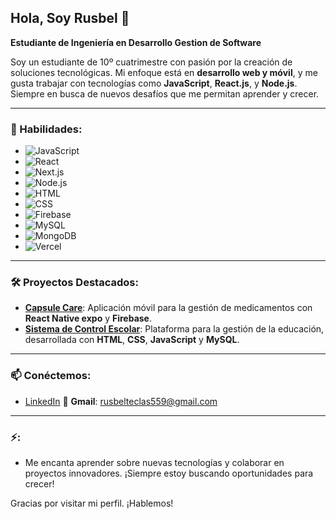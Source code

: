 ## Hola, Soy Rusbel 👋

**Estudiante de Ingeniería en Desarrollo Gestion de Software**

Soy un estudiante de 10º cuatrimestre con pasión por la creación de soluciones tecnológicas. Mi enfoque está en **desarrollo web y móvil**, y me gusta trabajar con tecnologías como **JavaScript**, **React.js**, y **Node.js**. Siempre en busca de nuevos desafíos que me permitan aprender y crecer.

---

### 🌟 Habilidades:

- ![JavaScript](https://img.shields.io/badge/-JavaScript-F7DF1E?style=flat&logo=javascript&logoColor=black)
- ![React](https://img.shields.io/badge/-React-61DAFB?style=flat&logo=react&logoColor=black)
- ![Next.js](https://img.shields.io/badge/-Next.js-000000?style=flat&logo=next.js&logoColor=white)
- ![Node.js](https://img.shields.io/badge/-Node.js-339933?style=flat&logo=node.js&logoColor=white)
- ![HTML](https://img.shields.io/badge/-HTML-E34F26?style=flat&logo=html5&logoColor=white)
- ![CSS](https://img.shields.io/badge/-CSS-1572B6?style=flat&logo=css3&logoColor=white)
- ![Firebase](https://img.shields.io/badge/-Firebase-FFCA28?style=flat&logo=firebase&logoColor=black)
- ![MySQL](https://img.shields.io/badge/-MySQL-4479A1?style=flat&logo=mysql&logoColor=white)
- ![MongoDB](https://img.shields.io/badge/-MongoDB-47A248?style=flat&logo=mongodb&logoColor=white)
- ![Vercel](https://img.shields.io/badge/-Vercel-000000?style=flat&logo=vercel&logoColor=white)


---

### 🛠️ Proyectos Destacados:

- **[Capsule Care](https://github.com/rusbelteclas/capsule-care)**: Aplicación móvil para la gestión de medicamentos con **React Native expo** y **Firebase**.
- **[Sistema de Control Escolar](https://github.com/rusbelteclas/control-escolar)**: Plataforma para la gestión de la educación, desarrollada con **HTML**, **CSS**, **JavaScript** y **MySQL**.

---

### 📫 Conéctemos:

- [LinkedIn](https://www.linkedin.com/in/rusbelteclas)
📧 **Gmail**: [rusbelteclas559@gmail.com](mailto:rusbelteclas559@gmail.com)

---

### ⚡:

- Me encanta aprender sobre nuevas tecnologías y colaborar en proyectos innovadores. ¡Siempre estoy buscando oportunidades para crecer!

Gracias por visitar mi perfil. ¡Hablemos!
